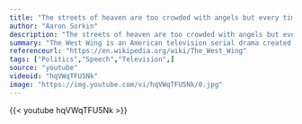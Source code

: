 ```yaml
---
title: "The streets of heaven are too crowded with angels but every time we think we've measured our capacity to meet a challenge we look up and we're reminded that that capacity may well be limitless."
author: "Aaron Sorkin"
description: "The streets of heaven are too crowded with angels but every time we think we've measured our capacity to meet a challenge we look up and we're reminded that that capacity may well be limitless. - Aaron Sorkin quotes from GetInspired365.com"
summary: "The West Wing is an American television serial drama created by Aaron Sorkin that was originally broadcast on NBC from September 22, 1999, to May 14, 2006. The series is set in the West Wing of the White House, where the Oval Office and offices of presidential senior staff are located, during the fictional Democratic administration of Josiah Bartlet (played by Martin Sheen)"
referenceurl: "https://en.wikipedia.org/wiki/The_West_Wing"
tags: ["Politics","Speech","Television",]
source: "youtube"
videoid: "hqVWqTFU5Nk"
image: "https://img.youtube.com/vi/hqVWqTFU5Nk/0.jpg"
---
```


{{< youtube hqVWqTFU5Nk >}}

